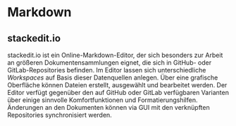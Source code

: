 # Markdown

## stackedit.io
 stackedit.io ist ein Online-Markdown-Editor, der sich besonders zur Arbeit an größeren Dokumentensammlungen eignet, die sich in GitHub- oder GitLab-Repositories befinden. Im Editor lassen sich unterschiedliche *Workspaces* auf Basis dieser Datenquellen anlegen. Über eine grafische Oberfläche können Dateien erstellt, ausgewählt und bearbeitet werden. Der Editor verfügt gegenüber den auf GitHub oder GitLab verfügbaren Varianten über einige sinnvolle Komfortfunktionen und Formatierungshilfen. 
Änderungen an den Dokumenten können via GUI mit den verknüpften Repositories synchronisiert werden.
<!--stackedit_data:
eyJoaXN0b3J5IjpbLTEyODM0MTE3NjRdfQ==
-->